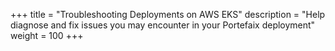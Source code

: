+++
title = "Troubleshooting Deployments on AWS EKS"
description = "Help diagnose and fix issues you may encounter in your Portefaix deployment"
weight = 100
+++
